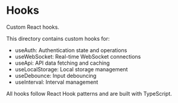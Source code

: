 # Hooks

Custom React hooks.

This directory contains custom hooks for:
- useAuth: Authentication state and operations
- useWebSocket: Real-time WebSocket connections
- useApi: API data fetching and caching
- useLocalStorage: Local storage management
- useDebounce: Input debouncing
- useInterval: Interval management

All hooks follow React Hook patterns and are built with TypeScript.
